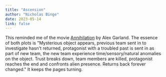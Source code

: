 ```yaml
---
title: "Ascension"
author: "Nicholas Binge"
date: 2023-05-14
link: false
---
```


This reminded me of the movie [Annihilation](<https://en.wikipedia.org/wiki/Annihilation_(film)>) by Alex Garland. The essence of both plots is "Mysterious object appears, previous team sent in to investigate hasn't returned, protagonist with a troubled past is sent in as part of new team, the new team experience time/sensory/natural anomalies on the object. Trust breaks down, team members are killed, protagonist reaches the end and confronts alien presence. Returns back forever changed." It keeps the pages turning.
